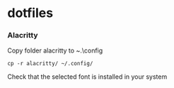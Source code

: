 # dotfiles

### Alacritty 
Copy folder alacritty to ~.\config
```
cp -r alacritty/ ~/.config/
```
Check that the selected font is installed in your system

